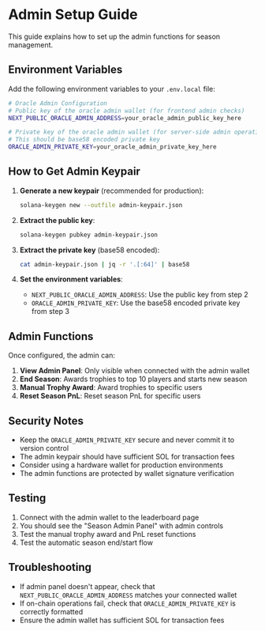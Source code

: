 # Admin Setup Guide

This guide explains how to set up the admin functions for season management.

## Environment Variables

Add the following environment variables to your `.env.local` file:

```bash
# Oracle Admin Configuration
# Public key of the oracle admin wallet (for frontend admin checks)
NEXT_PUBLIC_ORACLE_ADMIN_ADDRESS=your_oracle_admin_public_key_here

# Private key of the oracle admin wallet (for server-side admin operations)
# This should be base58 encoded private key
ORACLE_ADMIN_PRIVATE_KEY=your_oracle_admin_private_key_here
```

## How to Get Admin Keypair

1. **Generate a new keypair** (recommended for production):
   ```bash
   solana-keygen new --outfile admin-keypair.json
   ```

2. **Extract the public key**:
   ```bash
   solana-keygen pubkey admin-keypair.json
   ```

3. **Extract the private key** (base58 encoded):
   ```bash
   cat admin-keypair.json | jq -r '.[:64]' | base58
   ```

4. **Set the environment variables**:
   - `NEXT_PUBLIC_ORACLE_ADMIN_ADDRESS`: Use the public key from step 2
   - `ORACLE_ADMIN_PRIVATE_KEY`: Use the base58 encoded private key from step 3

## Admin Functions

Once configured, the admin can:

1. **View Admin Panel**: Only visible when connected with the admin wallet
2. **End Season**: Awards trophies to top 10 players and starts new season
3. **Manual Trophy Award**: Award trophies to specific users
4. **Reset Season PnL**: Reset season PnL for specific users

## Security Notes

- Keep the `ORACLE_ADMIN_PRIVATE_KEY` secure and never commit it to version control
- The admin keypair should have sufficient SOL for transaction fees
- Consider using a hardware wallet for production environments
- The admin functions are protected by wallet signature verification

## Testing

1. Connect with the admin wallet to the leaderboard page
2. You should see the "Season Admin Panel" with admin controls
3. Test the manual trophy award and PnL reset functions
4. Test the automatic season end/start flow

## Troubleshooting

- If admin panel doesn't appear, check that `NEXT_PUBLIC_ORACLE_ADMIN_ADDRESS` matches your connected wallet
- If on-chain operations fail, check that `ORACLE_ADMIN_PRIVATE_KEY` is correctly formatted
- Ensure the admin wallet has sufficient SOL for transaction fees

